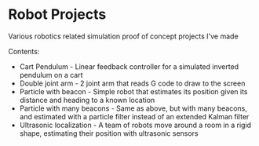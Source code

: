 # Robot Projects

Various robotics related simulation proof of concept projects I've made

Contents:

* Cart Pendulum - Linear feedback controller for a simulated inverted pendulum on a cart
* Double joint arm - 2 joint arm that reads G code to draw to the screen
* Particle with beacon - Simple robot that estimates its position given its distance and heading to a known location
* Particle with many beacons - Same as above, but with many beacons, and estimated with a particle filter instead of an extended Kalman filter
* Ultrasonic localization - A team of robots move around a room in a rigid shape, estimating their position with ultrasonic sensors
